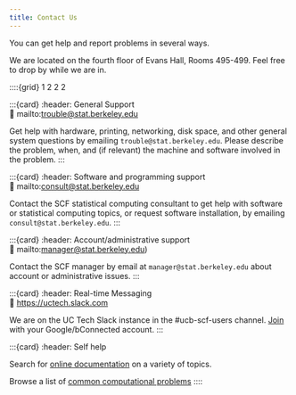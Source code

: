 ```yaml
---
title: Contact Us
---
```

You can get help and report problems in several ways.

We are located on the fourth floor of Evans Hall, Rooms 495-499. Feel free to drop by while we are in.

::::{grid} 1 2 2 2

:::{card}
:header: General Support  
:link: mailto:trouble@stat.berkeley.edu

Get help with hardware, printing, networking, disk space, and other general
system questions by emailing `trouble@stat.berkeley.edu`. Please describe the problem, when, and (if relevant) the
machine and software involved in the problem.
:::



:::{card}
:header: Software and programming support  
:link: mailto:consult@stat.berkeley.edu

Contact the SCF statistical computing consultant to get help with software
or statistical computing topics, or request software installation, by emailing `consult@stat.berkeley.edu`.
:::

:::{card}
:header: Account/administrative support  
:link: mailto:manager@stat.berkeley.edu)

Contact the SCF manager by email at `manager@stat.berkeley.edu` about account or administrative issues.
:::

:::{card}
:header: Real-time Messaging  
:link: https://uctech.slack.com

We are on the UC Tech Slack instance in the \#ucb-scf-users channel.
[Join](https://uctech.slack.com/signup) with your Google/bConnected
account.
:::


:::{card}
:header: Self help  

Search for [online documentation](../kb.md) on a variety of topics.

Browse a list of [common computational problems](../kb/common-computational-problems.md)
::::
